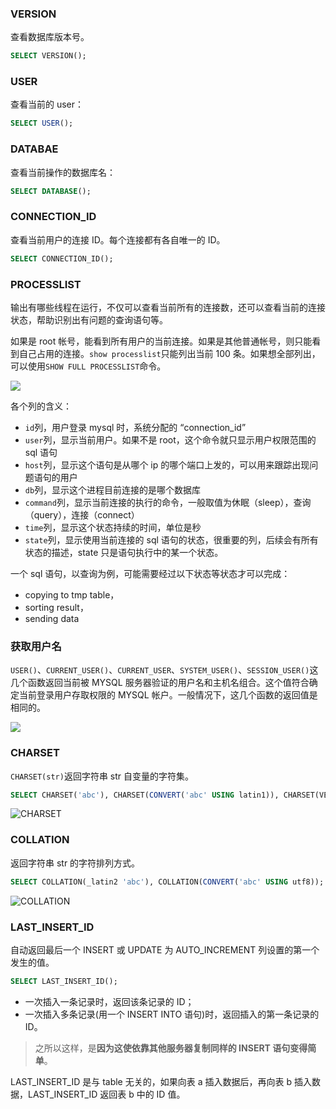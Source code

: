 ### VERSION

查看数据库版本号。

```sql
SELECT VERSION();
```

### USER

查看当前的 user：

```sql
SELECT USER();
```

### DATABAE

查看当前操作的数据库名：

```sql
SELECT DATABASE();
```

### CONNECTION_ID

查看当前用户的连接 ID。每个连接都有各自唯一的 ID。

```sql
SELECT CONNECTION_ID();
```

### PROCESSLIST

输出有哪些线程在运行，不仅可以查看当前所有的连接数，还可以查看当前的连接状态，帮助识别出有问题的查询语句等。

如果是 root 帐号，能看到所有用户的当前连接。如果是其他普通帐号，则只能看到自己占用的连接。`show processlist`只能列出当前 100 条。如果想全部列出，可以使用`SHOW FULL PROCESSLIST`命令。

![](http://7xkt52.com1.z0.glb.clouddn.com/markdown/1472301719830.png)

各个列的含义：

* `id`列，用户登录 mysql 时，系统分配的 “connection_id”
* `user`列，显示当前用户。如果不是 root，这个命令就只显示用户权限范围的 sql 语句
* `host`列，显示这个语句是从哪个 ip 的哪个端口上发的，可以用来跟踪出现问题语句的用户
* `db`列，显示这个进程目前连接的是哪个数据库
* `command`列，显示当前连接的执行的命令，一般取值为休眠（sleep），查询（query），连接（connect）
* `time`列，显示这个状态持续的时间，单位是秒
* `state`列，显示使用当前连接的 sql 语句的状态，很重要的列，后续会有所有状态的描述，state 只是语句执行中的某一个状态。

一个 sql 语句，以查询为例，可能需要经过以下状态等状态才可以完成：

* copying to tmp table，
* sorting result，
* sending data

### 获取用户名

`USER()`、`CURRENT_USER()`、`CURRENT_USER`、`SYSTEM_USER()`、`SESSION_USER()`这几个函数返回当前被 MYSQL 服务器验证的用户名和主机名组合。这个值符合确定当前登录用户存取权限的 MYSQL 帐户。一般情况下，这几个函数的返回值是相同的。

![](http://7xkt52.com1.z0.glb.clouddn.com/markdown/1472301992037.png)

### CHARSET

`CHARSET(str)`返回字符串 str 自变量的字符集。

```sql
SELECT CHARSET('abc'), CHARSET(CONVERT('abc' USING latin1)), CHARSET(VERSION());
```

![CHARSET](http://7xkt52.com1.z0.glb.clouddn.com/markdown/1472302149302.png)

### COLLATION

返回字符串 str 的字符排列方式。

```sql
SELECT COLLATION(_latin2 'abc'), COLLATION(CONVERT('abc' USING utf8));
```

![COLLATION](http://7xkt52.com1.z0.glb.clouddn.com/markdown/1472303460697.png)

### LAST_INSERT_ID

自动返回最后一个 INSERT 或 UPDATE 为 AUTO_INCREMENT 列设置的第一个发生的值。

```sql
SELECT LAST_INSERT_ID();
```

* 一次插入一条记录时，返回该条记录的 ID；
* 一次插入多条记录(用一个 INSERT INTO 语句)时，返回插入的第一条记录的 ID。

> 之所以这样，是**因为这使依靠其他服务器复制同样的 INSERT 语句变得简单**。

LAST_INSERT_ID 是与 table 无关的，如果向表 a 插入数据后，再向表 b 插入数据，LAST_INSERT_ID 返回表 b 中的 ID 值。





